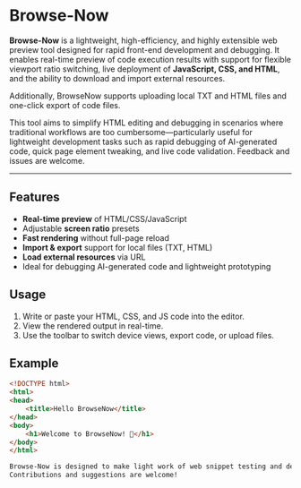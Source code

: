 # Browse-Now

**Browse-Now** is a lightweight, high-efficiency, and highly extensible web preview tool designed for rapid front-end development and debugging. It enables real-time preview of code execution results with support for flexible viewport ratio switching, live deployment of **JavaScript, CSS, and HTML**, and the ability to download and import external resources.

Additionally, BrowseNow supports uploading local TXT and HTML files and one-click export of code files.

This tool aims to simplify HTML editing and debugging in scenarios where traditional workflows are too cumbersome—particularly useful for lightweight development tasks such as rapid debugging of AI-generated code, quick page element tweaking, and live code validation. Feedback and issues are welcome.

---

## Features

- **Real-time preview** of HTML/CSS/JavaScript
- Adjustable **screen ratio** presets
- **Fast rendering** without full-page reload
- **Import & export** support for local files (TXT, HTML)
- **Load external resources** via URL
- Ideal for debugging AI-generated code and lightweight prototyping

## Usage

1. Write or paste your HTML, CSS, and JS code into the editor.
2. View the rendered output in real-time.
3. Use the toolbar to switch device views, export code, or upload files.

## Example

```html
<!DOCTYPE html>
<html>
<head>
    <title>Hello BrowseNow</title>
</head>
<body>
    <h1>Welcome to BrowseNow! 🚀</h1>
</body>
</html>

Browse-Now is designed to make light work of web snippet testing and debugging. Perfect for educators,students, and developers who need instant feedback.
Contributions and suggestions are welcome!
